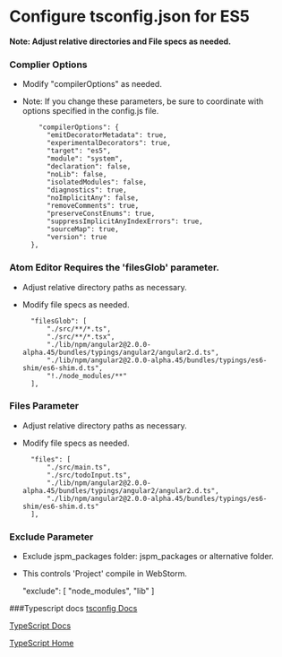 # Configure tsconfig.json for ES5
**Note: Adjust relative directories and File specs as needed.**

### Complier Options
* Modify "compilerOptions" as needed.

* Note: If you change these parameters, be sure to coordinate with options specified in the config.js file.


          "compilerOptions": {
            "emitDecoratorMetadata": true,
            "experimentalDecorators": true,
            "target": "es5",
            "module": "system",
            "declaration": false,
            "noLib": false,
            "isolatedModules": false,
            "diagnostics": true,
            "noImplicitAny": false,
            "removeComments": true,
            "preserveConstEnums": true,
            "suppressImplicitAnyIndexErrors": true,
            "sourceMap": true,
            "version": true
        },

### Atom Editor Requires the 'filesGlob' parameter.
* Adjust relative directory paths as necessary.
* Modify file specs as needed.


        "filesGlob": [
            "./src/**/*.ts",
            "./src/**/*.tsx",
            "./lib/npm/angular2@2.0.0-alpha.45/bundles/typings/angular2/angular2.d.ts",
            "./lib/npm/angular2@2.0.0-alpha.45/bundles/typings/es6-shim/es6-shim.d.ts",
            "!./node_modules/**"
        ],

### Files Parameter
* Adjust relative directory paths as necessary.
* Modify file specs as needed.


        "files": [
            "./src/main.ts",
            "./src/todoInput.ts",
            "./lib/npm/angular2@2.0.0-alpha.45/bundles/typings/angular2/angular2.d.ts",
            "./lib/npm/angular2@2.0.0-alpha.45/bundles/typings/es6-shim/es6-shim.d.ts"
        ],

### Exclude Parameter
* Exclude jspm_packages folder: jspm_packages or alternative folder.
* This controls 'Project' compile in WebStorm.


    "exclude": [
            "node_modules",
            "lib"
        ]

###Typescript docs
[tsconfig Docs](https://github.com/Microsoft/TypeScript/wiki/tsconfig.json)


[TypeScript Docs](https://github.com/Microsoft/TypeScript)


[TypeScript Home](http://www.typescriptlang.org/)

